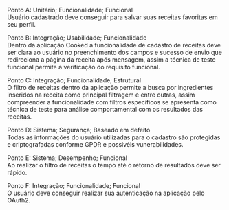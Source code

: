 Ponto A: Unitário; Funcionalidade; Funcional  
Usuário cadastrado deve conseguir para salvar suas receitas favoritas em seu perfil.

Ponto B: Integração; Usabilidade; Funcionalidade  
Dentro da aplicação Cooked a funcionalidade de cadastro de receitas deve ser clara ao usuário no preenchimento dos campos e sucesso de envio que redireciona a página da receita após mensagem, assim a técnica de teste funcional permite a verificação do requisito funcional.

Ponto C: Integração; Funcionalidade; Estrutural  
O filtro de receitas dentro da aplicação permite a busca por ingredientes inseridos na receita como principal filtragem e entre outras, assim compreender a funcionalidade com filtros especificos se apresenta como técnica de teste para análise comportamental com os resultados das receitas.

Ponto D: Sistema; Segurança; Baseado em defeito  
Todas as informações do usuário utilizadas para o cadastro são protegidas e criptografadas conforme GPDR e possivéis vunerabilidades.

Ponto E: Sistema; Desempenho; Funcional  
Ao realizar o filtro de receitas o tempo até o retorno de resultados deve ser rápido.

Ponto F: Integração; Funcionalidade; Funcional  
O usuário deve conseguir realizar sua autenticação na aplicação pelo OAuth2.
